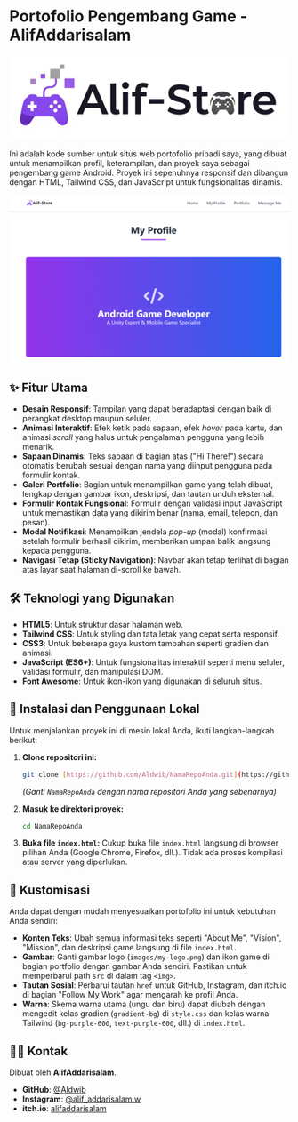 # Portofolio Pengembang Game - AlifAddarisalam

![Logo Alif-Store](images/my_logo.png)

Ini adalah kode sumber untuk situs web portofolio pribadi saya, yang dibuat untuk menampilkan profil, keterampilan, dan proyek saya sebagai pengembang game Android. Proyek ini sepenuhnya responsif dan dibangun dengan HTML, Tailwind CSS, dan JavaScript untuk fungsionalitas dinamis.

![Tangkapan Layar Proyek](images/my_project.png)

## ✨ Fitur Utama

-   **Desain Responsif**: Tampilan yang dapat beradaptasi dengan baik di perangkat desktop maupun seluler.
-   **Animasi Interaktif**: Efek ketik pada sapaan, efek *hover* pada kartu, dan animasi *scroll* yang halus untuk pengalaman pengguna yang lebih menarik.
-   **Sapaan Dinamis**: Teks sapaan di bagian atas ("Hi There!") secara otomatis berubah sesuai dengan nama yang diinput pengguna pada formulir kontak.
-   **Galeri Portfolio**: Bagian untuk menampilkan game yang telah dibuat, lengkap dengan gambar ikon, deskripsi, dan tautan unduh eksternal.
-   **Formulir Kontak Fungsional**: Formulir dengan validasi input JavaScript untuk memastikan data yang dikirim benar (nama, email, telepon, dan pesan).
-   **Modal Notifikasi**: Menampilkan jendela *pop-up* (modal) konfirmasi setelah formulir berhasil dikirim, memberikan umpan balik langsung kepada pengguna.
-   **Navigasi Tetap (Sticky Navigation)**: Navbar akan tetap terlihat di bagian atas layar saat halaman di-scroll ke bawah.

## 🛠️ Teknologi yang Digunakan

-   **HTML5**: Untuk struktur dasar halaman web.
-   **Tailwind CSS**: Untuk styling dan tata letak yang cepat serta responsif.
-   **CSS3**: Untuk beberapa gaya kustom tambahan seperti gradien dan animasi.
-   **JavaScript (ES6+)**: Untuk fungsionalitas interaktif seperti menu seluler, validasi formulir, dan manipulasi DOM.
-   **Font Awesome**: Untuk ikon-ikon yang digunakan di seluruh situs.

## 🚀 Instalasi dan Penggunaan Lokal

Untuk menjalankan proyek ini di mesin lokal Anda, ikuti langkah-langkah berikut:

1.  **Clone repositori ini:**
    ```bash
    git clone [https://github.com/Aldwib/NamaRepoAnda.git](https://github.com/Aldwib/NamaRepoAnda.git)
    ```
    *(Ganti `NamaRepoAnda` dengan nama repositori Anda yang sebenarnya)*

2.  **Masuk ke direktori proyek:**
    ```bash
    cd NamaRepoAnda
    ```

3.  **Buka file `index.html`:**
    Cukup buka file `index.html` langsung di browser pilihan Anda (Google Chrome, Firefox, dll.). Tidak ada proses kompilasi atau server yang diperlukan.

## 🎨 Kustomisasi

Anda dapat dengan mudah menyesuaikan portofolio ini untuk kebutuhan Anda sendiri:

-   **Konten Teks**: Ubah semua informasi teks seperti "About Me", "Vision", "Mission", dan deskripsi game langsung di file `index.html`.
-   **Gambar**: Ganti gambar logo (`images/my-logo.png`) dan ikon game di bagian portfolio dengan gambar Anda sendiri. Pastikan untuk memperbarui path `src` di dalam tag `<img>`.
-   **Tautan Sosial**: Perbarui tautan `href` untuk GitHub, Instagram, dan itch.io di bagian "Follow My Work" agar mengarah ke profil Anda.
-   **Warna**: Skema warna utama (ungu dan biru) dapat diubah dengan mengedit kelas gradien (`gradient-bg`) di `style.css` dan kelas warna Tailwind (`bg-purple-600`, `text-purple-600`, dll.) di `index.html`.

## 🧑‍💻 Kontak

Dibuat oleh **AlifAddarisalam**.

-   **GitHub**: [@Aldwib](https://github.com/Aldwib)
-   **Instagram**: [@alif_addarisalam.w](https://www.instagram.com/alif_addarisalam.w/)
-   **itch.io**: [alifaddarisalam](https://alifaddarisalam.itch.io)